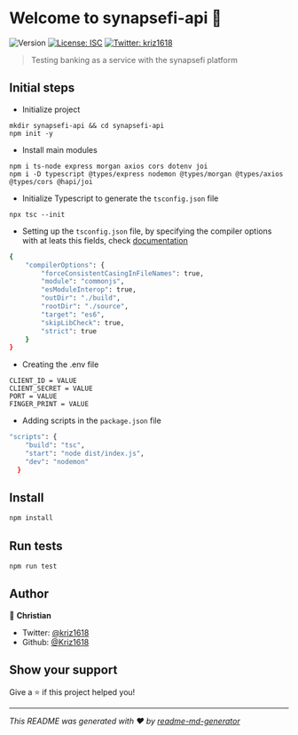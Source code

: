 # Welcome to synapsefi-api 👋
![Version](https://img.shields.io/badge/version-1.0.0-blue.svg?cacheSeconds=2592000)
[![License: ISC](https://img.shields.io/badge/License-ISC-yellow.svg)](#)
[![Twitter: kriz1618](https://img.shields.io/twitter/follow/kriz1618.svg?style=social)](https://twitter.com/kriz1618)

> Testing banking as a service with the synapsefi platform

## Initial steps

* Initialize project
```
mkdir synapsefi-api && cd synapsefi-api
npm init -y
```

* Install main modules
```
npm i ts-node express morgan axios cors dotenv joi
npm i -D typescript @types/express nodemon @types/morgan @types/axios @types/cors @hapi/joi
```

* Initialize Typescript to generate the `tsconfig.json` file
```
npx tsc --init
```

* Setting up the `tsconfig.json` file, by specifying the compiler options with at leats this fields, check [documentation](https://www.typescriptlang.org/docs/handbook/tsconfig-json.html)
```sh
{
	"compilerOptions": {
		"forceConsistentCasingInFileNames": true,
		"module": "commonjs",
		"esModuleInterop": true,
		"outDir": "./build",
		"rootDir": "./source",
		"target": "es6",
		"skipLibCheck": true,
		"strict": true
	}
}
```

* Creating the .env file
```
CLIENT_ID = VALUE
CLIENT_SECRET = VALUE
PORT = VALUE
FINGER_PRINT = VALUE
```

* Adding scripts in the `package.json` file

```sh
"scripts": {
    "build": "tsc",
    "start": "node dist/index.js",
    "dev": "nodemon"
  }
```

## Install

```sh
npm install
```

## Run tests

```sh
npm run test
```

## Author

👤 **Christian**

* Twitter: [@kriz1618](https://twitter.com/kriz1618)
* Github: [@Kriz1618](https://github.com/Kriz1618)

## Show your support

Give a ⭐️ if this project helped you!


***
_This README was generated with ❤️ by [readme-md-generator](https://github.com/kefranabg/readme-md-generator)_